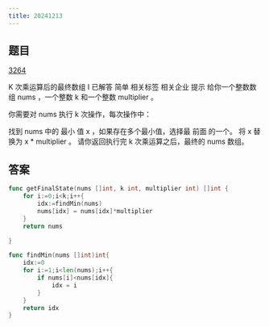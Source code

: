 ```yaml
---
title: 20241213
---
```


## 题目



[3264](https://leetcode.cn/problems/final-array-state-after-k-multiplication-operations-i/description/?envType=daily-question&envId=2024-12-13)

K 次乘运算后的最终数组 I
已解答
简单
相关标签
相关企业
提示
给你一个整数数组 nums ，一个整数 k  和一个整数 multiplier 。

你需要对 nums 执行 k 次操作，每次操作中：

找到 nums 中的 最小 值 x ，如果存在多个最小值，选择最 前面 的一个。
将 x 替换为 x * multiplier 。
请你返回执行完 k 次乘运算之后，最终的 nums 数组。

## 答案


```go
func getFinalState(nums []int, k int, multiplier int) []int {
    for i:=0;i<k;i++{
        idx:=findMin(nums)
        nums[idx] = nums[idx]*multiplier
    }
    return nums

}

func findMin(nums []int)int{
    idx:=0
    for i:=1;i<len(nums);i++{
        if nums[i]<nums[idx]{
            idx = i
        }
    }
    return idx
}
```